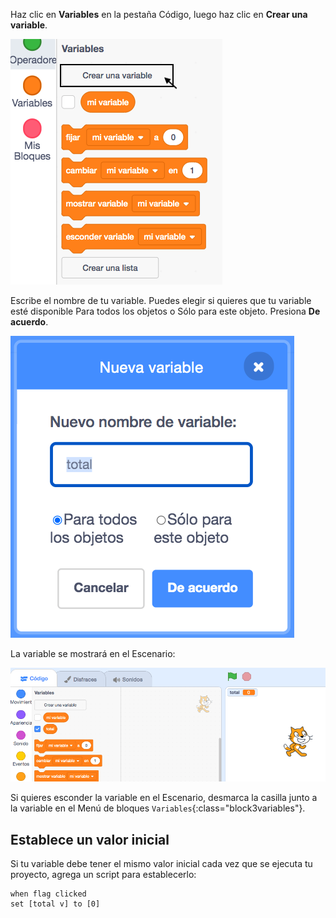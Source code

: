 Haz clic en **Variables** en la pestaña Código, luego haz clic en **Crear una variable**.

![Bloques de Variables](images/make-a-variable.png)

Escribe el nombre de tu variable. Puedes elegir si quieres que tu variable esté disponible Para todos los objetos o Sólo para este objeto. Presiona **De acuerdo**.

![Crear Variable](images/name-variable.png)

La variable se mostrará en el Escenario:

![Variable en el escenario](images/stage-total.png)

Si quieres esconder la variable en el Escenario, desmarca la casilla junto a la variable en el Menú de bloques `Variables`{:class="block3variables"}.

## Establece un valor inicial

Si tu variable debe tener el mismo valor inicial cada vez que se ejecuta tu proyecto, agrega un script para establecerlo:

```blocks3
when flag clicked
set [total v] to [0]
```

